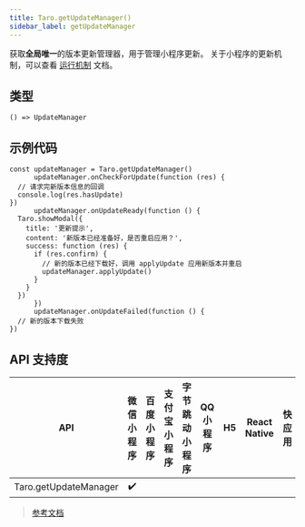 ```yaml
---
title: Taro.getUpdateManager()
sidebar_label: getUpdateManager
---
```


获取**全局唯一**的版本更新管理器，用于管理小程序更新。
关于小程序的更新机制，可以查看 [运行机制](https://developers.weixin.qq.com/miniprogram/dev/framework/runtime/operating-mechanism.html) 文档。

## 类型

```tsx
() => UpdateManager
```

## 示例代码

```tsx
const updateManager = Taro.getUpdateManager()
      updateManager.onCheckForUpdate(function (res) {
  // 请求完新版本信息的回调
  console.log(res.hasUpdate)
})
      updateManager.onUpdateReady(function () {
  Taro.showModal({
    title: '更新提示',
    content: '新版本已经准备好，是否重启应用？',
    success: function (res) {
      if (res.confirm) {
        // 新的版本已经下载好，调用 applyUpdate 应用新版本并重启
        updateManager.applyUpdate()
      }
    }
  })
      })
      updateManager.onUpdateFailed(function () {
  // 新的版本下载失败
})
```

## API 支持度

| API | 微信小程序 | 百度小程序 | 支付宝小程序 | 字节跳动小程序 | QQ 小程序 | H5 | React Native | 快应用 |
| :---: | :---: | :---: | :---: | :---: | :---: | :---: | :---: | :---: |
| Taro.getUpdateManager | ✔️ |  |  |  |  |  |  |  |

> [参考文档](https://developers.weixin.qq.com/miniprogram/dev/api/base/update/wx.getUpdateManager.html)
